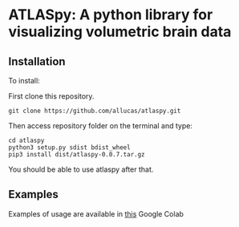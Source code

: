# ATLASpy: A python library for visualizing volumetric brain data

## Installation

To install:

First clone this repository.

```
git clone https://github.com/allucas/atlaspy.git
```

Then access repository folder on the terminal and type:

```
cd atlaspy
python3 setup.py sdist bdist_wheel
pip3 install dist/atlaspy-0.0.7.tar.gz
```

You should be able to use atlaspy after that.

## Examples

Examples of usage are available in [this](https://colab.research.google.com/drive/1TnQqMrs-YRmkih3izX1JIi9lcZ_tTsBJ?usp=sharing) Google Colab




